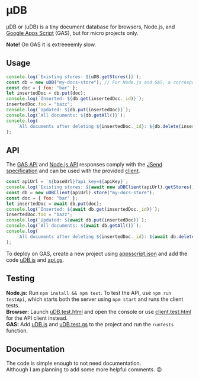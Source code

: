 # &#181;DB

&#181;DB or (uDB) is a tiny document database for browsers, Node.js, and [Google Apps Script](https://www.google.com/script/start/) (GAS), but for micro projects only.

**Note!** On GAS it is extreeeemly slow.

## Usage

```js
console.log(`Existing stores: ${uDB.getStores()}`);
const db = new uDB("my-docs-store"); // For Node.js and GAS, a corresponding JSON file is created in a data/ folder located next to the (uDB) script.
const doc = { foo: "bar" };
let insertedDoc = db.put(doc);
console.log(`Inserted: ${db.get(insertedDoc._id)}`);
insertedDoc.foo = "bazz";
console.log(`Updated: ${db.put(insertedDoc)}`);
console.log(`All documents: ${db.getAll()}`);
console.log(
    `All documents after deleting ${insertedDoc._id}: ${db.delete(insertedDoc._id)}`
);
```

## API

The [GAS API](./api.gs) and [Node.js API](./api.js) responses comply with the [JSend specification](https://github.com/omniti-labs/jsend) and can be used with the provided [client](./client.js).

```js
const apiUrl = `${baseUrl}?api_key=${apiKey}`;
console.log(`Existing stores: ${await new uDBClient(apiUrl).getStores()}`);
const db = new uDBClient(apiUrl).store("my-docs-store");
const doc = { foo: "bar" };
let insertedDoc = await db.put(doc);
console.log(`Inserted: ${await db.get(insertedDoc._id)}`);
insertedDoc.foo = "bazz";
console.log(`Updated: ${await db.put(insertedDoc)}`);
console.log(`All documents: ${await db.getAll()}`);
console.log(
    `All documents after deleting ${insertedDoc._id}: ${await db.delete(insertedDoc._id)}`
);
```

To deploy on GAS, create a new project using [appsscript.json](./appsscript.json) and add the code [uDB.js](./uDB.js) and [api.gs](./api.gs).

## Testing

**Node.js:** Run `npm install && npm test`. To test the API, use `npm run testApi`, which starts both the server using `npm start` and runs the client tests.  
**Browser:** Launch [uDB.test.html](./uDB.test.html) and open the console or use [client.test.html](./client.test.html) for the API client instead.  
**GAS:** Add [uDB.js](./uDB.js) and [uDB.test.gs](./uDB.test.gs) to the project and run the `runTests` function.

## Documentation

The code is simple enough to not need documentation.  
Although I am planning to add some more helpful comments. &#128521;
